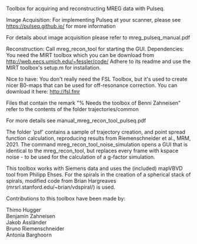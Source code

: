 Toolbox for acquiring and reconstructing MREG data with Pulseq. 

Image Acquisition:
For implementing Pulseq at your scanner, please see https://pulseq.github.io/ for more information

For details about image acquisition please refer to  mreg_pulseq_manual.pdf


Reconstruction:
Call mreg_recon_tool for starting the GUI.
Dependencies: 
You need the MIRT toolbox which you can be download from 
http://web.eecs.umich.edu/~fessler/code/ 
Adhere to its readme and use the MIRT toolbox's setup.m for installation.

Nice to have: You don't really need the FSL Toolbox, but it's used to create nicer B0-maps that can be used for off-resonance correction. You can download it here:
http://fsl.fmr

Files that contain the remark "% Needs the toolbox of Benni Zahneisen" refer to the contents of the folder trajectories/common

For more details see manual_mreg_recon_tool_pulseq.pdf

The folder 'psf' contains a sample of trajectory creation, and point spread function calculation, reproducing results from Riemenschneider et al., MRM, 2021.
The command mreg_recon_tool_noise_simulation opens a GUI that is identical to the mreg_recon_tool, but replaces every frame with kspace noise - to be used for the calculation of a g-factor simulation.

This toolbox works with Siemens data and uses the (included) mapVBVD tool from Philipp Ehses.
For the spirals in the creation of a spherical stack of spirals, modified code from Brian Hargreaves (mrsrl.stanford.edu/~brian/vdspiral/) is used.




Contributions to this toolbox have been made by:

Thimo Hugger  
Benjamin Zahneisen  
Jakob Assländer  
Bruno Riemenschneider  
Antonia Barghoorn  

